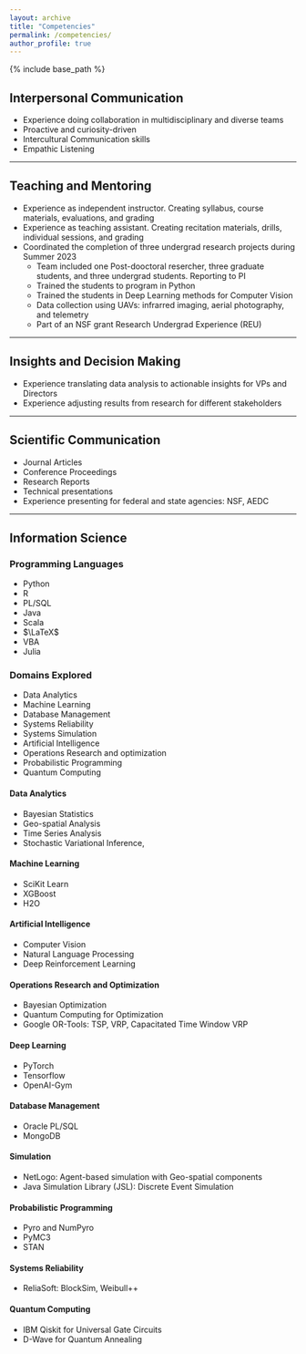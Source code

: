 ```yaml
---
layout: archive
title: "Competencies"
permalink: /competencies/
author_profile: true
---
```


{% include base_path %}
<!--
{% for post in site.education reversed %}
  {% include archive-single.html %}
{% endfor %} -->

## Interpersonal Communication
- Experience doing collaboration in multidisciplinary and diverse teams
- Proactive and curiosity-driven
- Intercultural Communication skills
- Empathic Listening

------

## Teaching and Mentoring
- Experience as independent instructor. Creating syllabus, course materials, evaluations, and grading
- Experience as teaching assistant. Creating recitation materials, drills, individual sessions, and grading
- Coordinated the completion of three undergrad research projects during Summer 2023
	- Team included one Post-dooctoral resercher, three graduate students, and three undergrad students. Reporting to PI
	- Trained the students to program in Python
	- Trained the students in Deep Learning methods for Computer Vision 
	- Data collection using UAVs: infrarred imaging, aerial photography, and telemetry
	- Part of an NSF grant Research Undergrad Experience (REU)

------

## Insights and Decision Making
- Experience translating data analysis to actionable insights for VPs and Directors
- Experience adjusting results from research for different stakeholders

------

## Scientific Communication
- Journal Articles
- Conference Proceedings
- Research Reports
- Technical presentations
- Experience presenting for federal and state agencies: NSF, AEDC

------

## Information Science

### Programming Languages
- Python
- R
- PL/SQL
- Java
- Scala
- $\LaTeX$
- VBA
- Julia

### Domains Explored
- Data Analytics
- Machine Learning
- Database Management
- Systems Reliability
- Systems Simulation
- Artificial Intelligence
- Operations Research and optimization
- Probabilistic Programming
- Quantum Computing

#### Data Analytics
- Bayesian Statistics
- Geo-spatial Analysis
- Time Series Analysis
- Stochastic Variational Inference,

#### Machine Learning
- SciKit Learn
- XGBoost
- H2O

#### Artificial Intelligence
- Computer Vision
- Natural Language Processing
- Deep Reinforcement Learning 

#### Operations Research and Optimization
- Bayesian Optimization 
- Quantum Computing for
Optimization
- Google OR-Tools: TSP, VRP, Capacitated Time Window VRP

#### Deep Learning
- PyTorch
- Tensorflow
- OpenAI-Gym
 
#### Database Management
- Oracle PL/SQL
- MongoDB

#### Simulation
- NetLogo: Agent-based simulation with Geo-spatial components
- Java Simulation Library (JSL): Discrete Event Simulation

#### Probabilistic Programming
- Pyro and NumPyro
- PyMC3
- STAN

#### Systems Reliability
- ReliaSoft: BlockSim, Weibull++

#### Quantum Computing
- IBM Qiskit for Universal Gate Circuits
- D-Wave for Quantum Annealing

